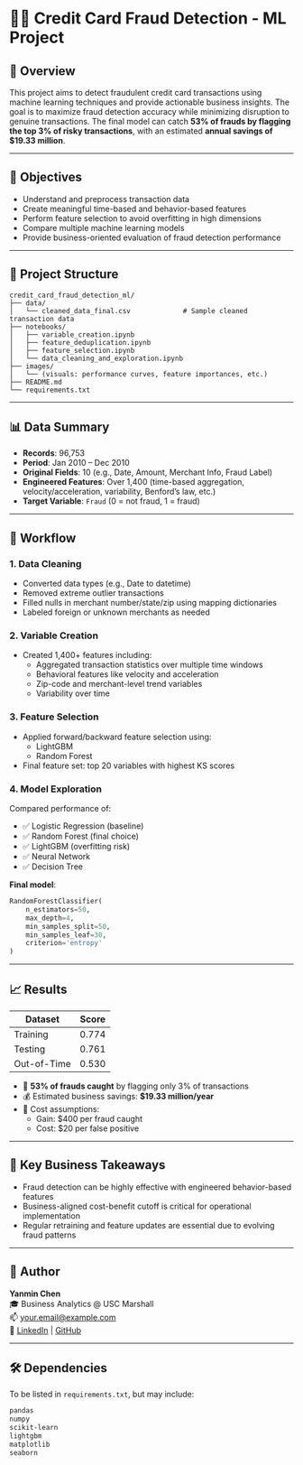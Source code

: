 
# 🕵️‍♀️ Credit Card Fraud Detection - ML Project

## 📌 Overview

This project aims to detect fraudulent credit card transactions using machine learning techniques and provide actionable business insights. The goal is to maximize fraud detection accuracy while minimizing disruption to genuine transactions. The final model can catch **53% of frauds by flagging the top 3% of risky transactions**, with an estimated **annual savings of $19.33 million**.

---

## 🧠 Objectives

- Understand and preprocess transaction data
- Create meaningful time-based and behavior-based features
- Perform feature selection to avoid overfitting in high dimensions
- Compare multiple machine learning models
- Provide business-oriented evaluation of fraud detection performance

---

## 📂 Project Structure

```
credit_card_fraud_detection_ml/
├── data/
│   └── cleaned_data_final.csv             # Sample cleaned transaction data
├── notebooks/
│   ├── variable_creation.ipynb
│   ├── feature_deduplication.ipynb
│   ├── feature_selection.ipynb
│   └── data_cleaning_and_exploration.ipynb
├── images/
│   └── (visuals: performance curves, feature importances, etc.)
├── README.md
└── requirements.txt
```

---

## 📊 Data Summary

- **Records**: 96,753
- **Period**: Jan 2010 – Dec 2010
- **Original Fields**: 10 (e.g., Date, Amount, Merchant Info, Fraud Label)
- **Engineered Features**: Over 1,400 (time-based aggregation, velocity/acceleration, variability, Benford’s law, etc.)
- **Target Variable**: `Fraud` (0 = not fraud, 1 = fraud)

---

## 🔧 Workflow

### 1. Data Cleaning
- Converted data types (e.g., Date to datetime)
- Removed extreme outlier transactions
- Filled nulls in merchant number/state/zip using mapping dictionaries
- Labeled foreign or unknown merchants as needed

### 2. Variable Creation
- Created 1,400+ features including:
  - Aggregated transaction statistics over multiple time windows
  - Behavioral features like velocity and acceleration
  - Zip-code and merchant-level trend variables
  - Variability over time

### 3. Feature Selection
- Applied forward/backward feature selection using:
  - LightGBM
  - Random Forest
- Final feature set: top 20 variables with highest KS scores

### 4. Model Exploration
Compared performance of:
- ✅ Logistic Regression (baseline)
- ✅ Random Forest (final choice)
- ✅ LightGBM (overfitting risk)
- ✅ Neural Network
- ✅ Decision Tree

**Final model**:  
```python
RandomForestClassifier(
    n_estimators=50,
    max_depth=4,
    min_samples_split=50,
    min_samples_leaf=30,
    criterion='entropy'
)
```

---

## 📈 Results

| Dataset      | Score  |
|--------------|--------|
| Training     | 0.774  |
| Testing      | 0.761  |
| Out-of-Time  | 0.530  |

- 🚨 **53% of frauds caught** by flagging only 3% of transactions
- 💰 Estimated business savings: **$19.33 million/year**
- 🧾 Cost assumptions:
  - Gain: $400 per fraud caught
  - Cost: $20 per false positive

---

## 📌 Key Business Takeaways

- Fraud detection can be highly effective with engineered behavior-based features
- Business-aligned cost-benefit cutoff is critical for operational implementation
- Regular retraining and feature updates are essential due to evolving fraud patterns

---

## 👤 Author

**Yanmin Chen**  
🎓 Business Analytics @ USC Marshall  
📫 your.email@example.com  
🔗 [LinkedIn](https://linkedin.com/in/yourname) | [GitHub](https://github.com/yourgithub)

---

## 🛠 Dependencies

To be listed in `requirements.txt`, but may include:

```txt
pandas
numpy
scikit-learn
lightgbm
matplotlib
seaborn
```
